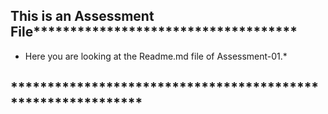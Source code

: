 ## This is an Assessment File************************************
- Here you are looking at the Readme.md file of Assessment-01.*
## ************************************************************
